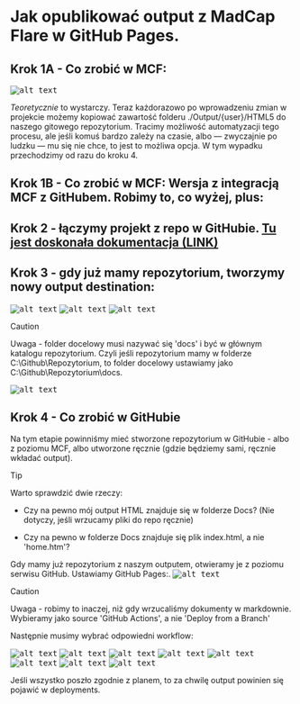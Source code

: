 # Jak opublikować output z MadCap Flare w GitHub Pages.

## Krok 1A - Co zrobić w MCF:

<kbd>![alt text](./Resources/MCF.png)</kbd>

*Teoretycznie* to wystarczy. Teraz każdorazowo po wprowadzeniu zmian w projekcie możemy kopiować zawartość folderu ./Output/{user}/HTML5 do naszego gitowego repozytorium. Tracimy możliwość automatyzacji tego procesu, ale jeśli komuś bardzo zależy na czasie, albo — zwyczajnie po ludzku — mu się nie chce, to jest to możliwa opcja. W tym wypadku przechodzimy od razu do kroku 4.

## Krok 1B - Co zrobić w MCF: Wersja z integracją MCF z GitHubem. Robimy to, co wyżej, plus:

## Krok 2 - łączymy projekt z repo w GitHubie. [Tu jest doskonała dokumentacja (LINK)](https://docsy-site.netlify.app/docs/madcap-flare/connect-madcap-to-git/#bind-using-the-flare-interface)

## Krok 3 - gdy już mamy repozytorium, tworzymy nowy output destination:

<kbd>![alt text](./Resources/A1.png)</kbd>
<kbd>![alt text](./Resources/A2.png)</kbd>
<kbd>![alt text](./Resources/A3.png)</kbd>

> [!CAUTION] 
> Uwaga - folder docelowy musi nazywać się 'docs' i być w głównym katalogu  repozytorium. Czyli jeśli repozytorium mamy w folderze C:\Github\Repozytorium, to folder docelowy ustawiamy jako C:\Github\Repozytorium\docs.

<kbd>![alt text](./Resources/A4.png)</kbd>

##  Krok 4 - Co zrobić w GitHubie

Na tym etapie powinniśmy mieć stworzone repozytorium w GitHubie - albo z poziomu MCF, albo utworzone ręcznie (gdzie będziemy sami, ręcznie wkładać output).

>[!TIP]
>Warto sprawdzić dwie rzeczy:
>
> * Czy na pewno mój output HTML znajduje się w folderze Docs? (Nie dotyczy, jeśli wrzucamy pliki do repo ręcznie)
>
> * Czy na pewno w folderze Docs znajduje się plik index.html, a nie 'home.htm'? 

Gdy mamy już repozytorium z naszym outputem, otwieramy je z poziomu serwisu GitHub. Ustawiamy GitHub Pages:.
<kbd>![alt text](./Resources/B1.png)</kbd>

> [!CAUTION]
> Uwaga - robimy to inaczej, niż gdy wrzucaliśmy dokumenty w markdownie. Wybieramy jako source 'GitHub Actions', a nie 'Deploy from a Branch'

Następnie musimy wybrać odpowiedni workflow:

<kbd>![alt text](./Resources/1.png)</kbd>
<kbd>![alt text](./Resources/2.png)</kbd>
<kbd>![alt text](./Resources/3.png)</kbd>
<kbd>![alt text](./Resources/4.png)</kbd>
<kbd>![alt text](./Resources/5.png)</kbd>
<kbd>![alt text](./Resources/6.png)</kbd>
<kbd>![alt text](./Resources/7.png)</kbd>
<kbd>![alt text](./Resources/8.png)</kbd>

Jeśli wszystko poszło zgodnie z planem, to za chwilę output powinien się pojawić w deployments. 
